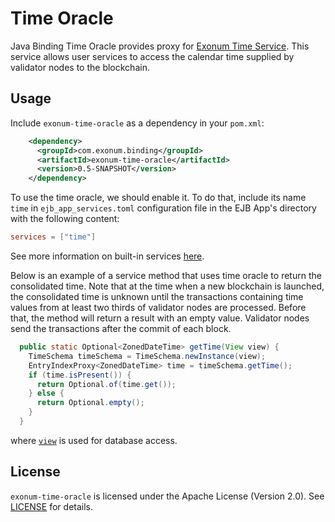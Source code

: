# Time Oracle

Java Binding Time Oracle provides proxy for [Exonum Time Service][exonum-time].
This service allows user services to access the calendar time supplied by validator nodes to the
blockchain.

## Usage

Include `exonum-time-oracle` as a dependency in your `pom.xml`:

```xml
    <dependency>
      <groupId>com.exonum.binding</groupId>
      <artifactId>exonum-time-oracle</artifactId>
      <version>0.5-SNAPSHOT</version>
    </dependency>
```

To use the time oracle, we should enable it. To do that, include its name `time` in
`ejb_app_services.toml` configuration file in the EJB App's directory with the following content:

```toml
services = ["time"]
```

See more information on built-in services [here][built-in-services].

Below is an example of a service method that uses time oracle to return the consolidated time. Note
that at the time when a new blockchain is launched, the consolidated time is unknown until the
transactions containing time values from at least two thirds of validator nodes are processed.
Before that, the method will return a result with an empty value. Validator nodes send the
transactions after the commit of each block.

```java
  public static Optional<ZonedDateTime> getTime(View view) {
    TimeSchema timeSchema = TimeSchema.newInstance(view);
    EntryIndexProxy<ZonedDateTime> time = timeSchema.getTime();
    if (time.isPresent()) {
      return Optional.of(time.get());
    } else {
      return Optional.empty();
    }
  }
```
where [`view`][db-view] is used for database access.

## License

`exonum-time-oracle` is licensed under the
Apache License (Version 2.0).
See [LICENSE](../../LICENSE) for details.

[exonum-time]: https://exonum.com/doc/version/0.10/advanced/time/
[built-in-services]: https://exonum.com/doc/version/0.10/get-started/java-binding/#built-in-services
[db-view]: https://exonum.com/doc/api/java-binding-core/latest/com/exonum/binding/storage/database/View.html
